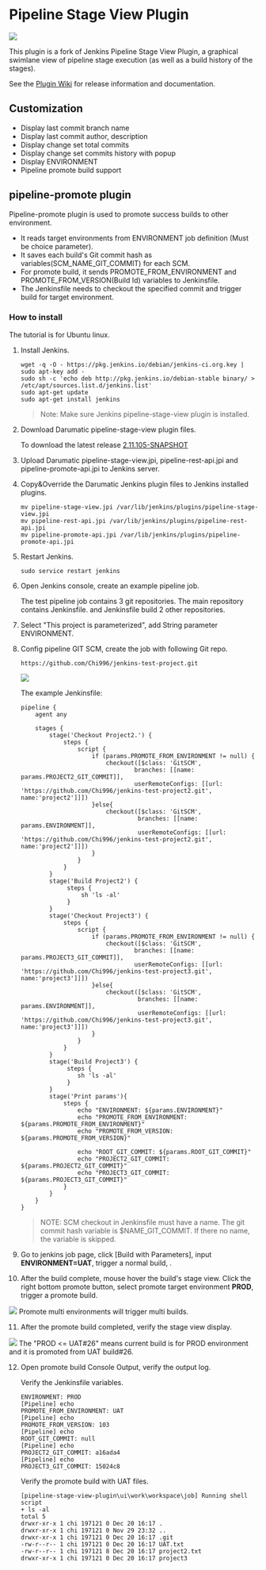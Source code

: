 # Pipeline Stage View Plugin

<img src="doc/pipeline-stage-view.png"/>

This plugin is a fork of Jenkins Pipeline Stage View Plugin, a graphical swimlane view of pipeline stage execution (as well as a build history of the stages). 

See the [Plugin Wiki](https://wiki.jenkins-ci.org/display/JENKINS/Pipeline+Stage+View+Plugin) for release information and documentation. 

## Customization 

- Display last commit branch name
- Display last commit author, description
- Display change set total commits
- Display change set commits history with popup
- Display ENVIRONMENT
- Pipeline promote build support

## pipeline-promote plugin

Pipeline-promote plugin is used to promote success builds to other environment. 

- It reads target environments from ENVIRONMENT job definition (Must be choice parameter). 
- It saves each build's Git commit hash as variables(SCM_NAME_GIT_COMMIT) for each SCM.
- For promote build, it sends PROMOTE_FROM_ENVIRONMENT and PROMOTE_FROM_VERSION(Build Id) variables to Jenkinsfile.
- The Jenkinsfile needs to checkout the specified commit and trigger build for target environment.

### How to install

The tutorial is for Ubuntu linux. 

1. Install Jenkins.
   
   ```
   wget -q -O - https://pkg.jenkins.io/debian/jenkins-ci.org.key | sudo apt-key add -
   sudo sh -c 'echo deb http://pkg.jenkins.io/debian-stable binary/ > /etc/apt/sources.list.d/jenkins.list'
   sudo apt-get update
   sudo apt-get install jenkins
   ```
   
   > Note: Make sure Jenkins pipeline-stage-view plugin is installed.
   
2. Download Darumatic pipeline-stage-view plugin files. 

   To download the latest release [2.11.105-SNAPSHOT](https://github.com/darumatic/pipeline-stage-view-plugin/releases/tag/2.11.105-SNAPSHOT)
   
3. Upload Darumatic pipeline-stage-view.jpi, pipeline-rest-api.jpi and pipeline-promote-api.jpi to Jenkins server.
   
4. Copy&Override the Darumatic Jenkins plugin files to Jenkins installed plugins.

   ```
   mv pipeline-stage-view.jpi /var/lib/jenkins/plugins/pipeline-stage-view.jpi
   mv pipeline-rest-api.jpi /var/lib/jenkins/plugins/pipeline-rest-api.jpi
   mv pipeline-promote-api.jpi /var/lib/jenkins/plugins/pipeline-promote-api.jpi

   ```
5. Restart Jenkins. 
   ```
   sudo service restart jenkins
   ```  
6. Open Jenkins console, create an example pipeline job. 
   
   The test pipeline job contains 3 git repositories. The main repository contains Jenkinsfile. and Jenkinsfile build 2 other repositories.

7. Select "This project is parameterized", add String parameter ENVIRONMENT.
8. Config pipeline GIT SCM, create the job with following Git repo.
   ```
   https://github.com/Chi996/jenkins-test-project.git
   ```
   <img src="doc/job-config.png"/>
   
   The example Jenkinsfile:
   
    ```
    pipeline {
        agent any
    
        stages {
            stage('Checkout Project2.') {
                steps {
                    script {
                        if (params.PROMOTE_FROM_ENVIRONMENT != null) {
                            checkout([$class: 'GitSCM',
                                    branches: [[name: params.PROJECT2_GIT_COMMIT]],
                                    userRemoteConfigs: [[url: 'https://github.com/Chi996/jenkins-test-project2.git', name:'project2']]])
                        }else{
                            checkout([$class: 'GitSCM',
                                     branches: [[name: params.ENVIRONMENT]],
                                     userRemoteConfigs: [[url: 'https://github.com/Chi996/jenkins-test-project2.git', name:'project2']]])
                        }
                    }
                }
            }
            stage('Build Project2') {
                 steps {
                     sh 'ls -al'
                 }
            }
            stage('Checkout Project3') {
                steps {
                    script {
                        if (params.PROMOTE_FROM_ENVIRONMENT != null) {
                            checkout([$class: 'GitSCM',
                                    branches: [[name: params.PROJECT3_GIT_COMMIT]],
                                    userRemoteConfigs: [[url: 'https://github.com/Chi996/jenkins-test-project3.git', name:'project3']]])
                        }else{
                            checkout([$class: 'GitSCM',
                                     branches: [[name: params.ENVIRONMENT]],
                                     userRemoteConfigs: [[url: 'https://github.com/Chi996/jenkins-test-project3.git', name:'project3']]])
                        }
                    }
                }
            }
            stage('Build Project3') {
                 steps {
                    sh 'ls -al'
                 }
            }
            stage('Print params'){
                steps {
                    echo "ENVIRONMENT: ${params.ENVIRONMENT}"
                    echo "PROMOTE_FROM_ENVIRONMENT: ${params.PROMOTE_FROM_ENVIRONMENT}"
                    echo "PROMOTE_FROM_VERSION: ${params.PROMOTE_FROM_VERSION}"
    
                    echo "ROOT_GIT_COMMIT: ${params.ROOT_GIT_COMMIT}"
                    echo "PROJECT2_GIT_COMMIT: ${params.PROJECT2_GIT_COMMIT}"
                    echo "PROJECT3_GIT_COMMIT: ${params.PROJECT3_GIT_COMMIT}"
                }
            }
        }
    }
    ```
   
   > NOTE: SCM checkout in Jenkinsfile must have a name. The git commit hash variable is $NAME_GIT_COMMIT. If there no name, the variable is skipped.

9. Go to jenkins job page, click [Build with Parameters], input **ENVIRONMENT=UAT**, trigger a normal build, .
10. After the build complete, mouse hover the build's stage view. Click the right bottom promote button, select promote target environment **PROD**, trigger a promote build.
   <img src="doc/promote-popup.png"/>
   Promote multi environments will trigger multi builds.

11. After the promote build completed, verify the stage view display.
   <img src="doc/promote-build.png"/>
   The "PROD <= UAT#26" means current build is for PROD environment and it is promoted from UAT build#26.

12. Open promote build Console Output, verify the output log. 

    Verify the Jenkinsfile variables.
    ```
    ENVIRONMENT: PROD
    [Pipeline] echo
    PROMOTE_FROM_ENVIRONMENT: UAT
    [Pipeline] echo
    PROMOTE_FROM_VERSION: 103
    [Pipeline] echo
    ROOT_GIT_COMMIT: null
    [Pipeline] echo
    PROJECT2_GIT_COMMIT: a16ada4
    [Pipeline] echo
    PROJECT3_GIT_COMMIT: 15024c8
    ```
    
    Verify the promote build with UAT files.
    
    ```
    [pipeline-stage-view-plugin\ui\work\workspace\job] Running shell script
    + ls -al
    total 5
    drwxr-xr-x 1 chi 197121 0 Dec 20 16:17 .
    drwxr-xr-x 1 chi 197121 0 Nov 29 23:32 ..
    drwxr-xr-x 1 chi 197121 0 Dec 20 16:17 .git
    -rw-r--r-- 1 chi 197121 0 Dec 20 16:17 UAT.txt
    -rw-r--r-- 1 chi 197121 8 Dec 20 16:17 project2.txt
    drwxr-xr-x 1 chi 197121 0 Dec 20 16:17 project3
    ```
    





